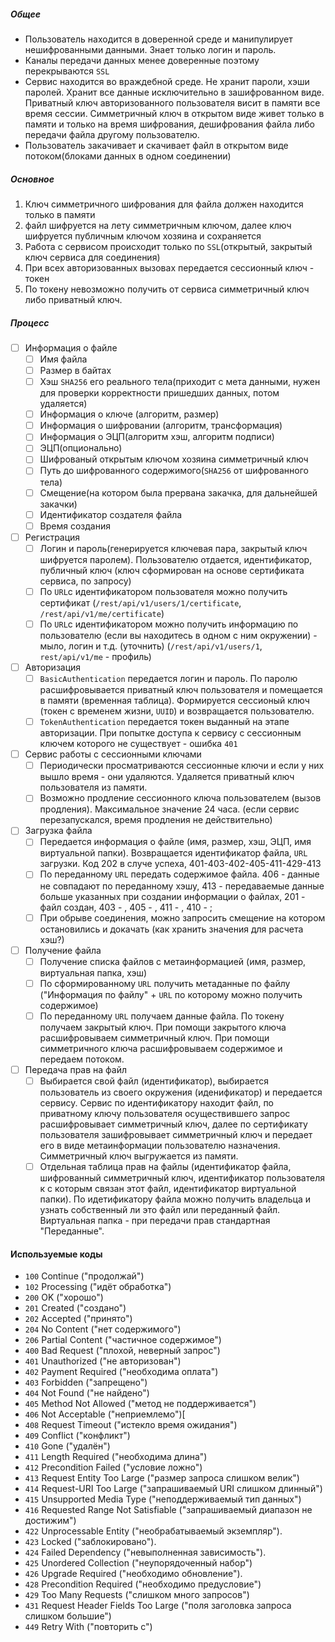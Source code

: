 ##### Общее
- Пользователь находится в доверенной среде и манипулирует нешифрованными данными. Знает только логин и пароль.
- Каналы передачи данных менее доверенные поэтому перекрываются `SSL`
- Сервис находится во враждебной среде. Не хранит пароли, хэши паролей. Хранит все данные исключительно
  в зашифрованном виде. Приватный ключ авторизованного пользователя висит в памяти все время сессии. Симметричный ключ
  в открытом виде живет только в памяти и только на время шифрования, дешифрования файла либо передачи файла другому 
  пользователю.
- Пользователь закачивает и скачивает файл в открытом виде потоком(блоками данных в одном соединении)

##### Основное
1. Ключ симметричного шифрования для файла должен находится только в памяти
2. файл шифруется на лету симметричным ключом, далее ключ шифруется публичным ключом хозяина и сохраняется
3. Работа с сервисом происходит только по `SSL`(открытый, закрытый ключ сервиса для соединения)
4. При всех авторизованных вызовах передается сессионный ключ - токен
5. По токену невозможно получить от сервиса симметричный ключ либо приватный ключ.

##### Процесс
- [ ] Информация о файле
    - [ ] Имя файла 
    - [ ] Размер в байтах 
    - [ ] Хэш `SHA256` его реального тела(приходит с мета данными, нужен для проверки корректности пришедших данных, 
          потом удаляется) 
    - [ ] Информация о ключе (алгоритм, размер)
    - [ ] Информация о шифровании (алгоритм, трансформация)
    - [ ] Информация о ЭЦП(алгоритм хэш, алгоритм подписи)
    - [ ] ЭЦП(опционально)
    - [ ] Шифрованый открытым ключом хозяина симметричный ключ
    - [ ] Путь до шифрованного содержимого(`SHA256` от шифрованного тела)
    - [ ] Смещение(на котором была прервана закачка, для дальнейшей закачки)
    - [ ] Идентификатор создателя файла
    - [ ] Время создания
- [ ] Регистрация
    - [ ] Логин и пароль(генерируется ключевая пара, закрытый ключ шифруется паролем). Пользователю отдается, 
          идентификатор, публичный ключ (ключ сформирован на основе сертификата сервиса, по запросу)
    - [ ] По `URL`с идентификатором пользователя можно получить сертификат (`/rest/api/v1/users/1/certificate`, 
          `/rest/api/v1/me/certificate`)
    - [ ] По `URL`с идентификатором можно получить информацию по пользователю (если вы находитесь в одном с 
          ним окружении) - мыло, логин и т.д. (уточнить) (`/rest/api/v1/users/1`, `rest/api/v1/me` - профиль)
- [ ] Авторизация 
    - [ ] `BasicAuthentication` передается логин и пароль. 
          По паролю расшифровывается приватный ключ пользователя и помещается в памяти (временная таблица).
          Формируется сессионый ключ (токен с временем жизни, `UUID`) и возвращается пользователю.
    - [ ] `TokenAuthentication` передается токен выданный на этапе авторизации. При попытке доступа 
          к сервису с сессионным ключем которого не существует - ошибка `401`
- [ ] Сервис работы с сессионными ключами
    - [ ] Периодически просматриваются сессионные ключи и если у них вышло время - они удаляются. 
          Удаляется приватный ключ пользователя из памяти.
    - [ ] Возможно продление сессионного ключа пользователем (вызов продления). Максимальное
          значение 24 часа. (если сервис перезапускался, время продления не действительно)
- [ ] Загрузка файла
    - [ ] Передается информация о файле (имя, размер, хэш, ЭЦП, имя виртуальной папки). Возвращается идентификатор файла, 
          `URL` загрузки. Код 202 в случе успеха, 401-403-402-405-411-429-413
    - [ ] По переданному `URL` передать содержимое файла. 
          406 - данные не совпадают по переданному хэшу, 
          413 - передаваемые данные больше указанных при создании информации о файлах,
          201 - файл создан,
          403 - ,
          405 - ,
          411 - ,
          410 - ;
    - [ ] При обрыве соединения, можно запросить смещение на котором остановились и докачать (как хранить 
          значения для расчета хэш?)
- [ ] Получение файла
    - [ ] Получение списка файлов с метаинформацией (имя, размер, виртуальная папка, хэш) 
    - [ ] По сформированному `URL` получить метаданные по файлу ("Информация по файлу" + `URL` по которому можно 
          получить содержимое) 
    - [ ] По переданному `URL` получаем данные файла. По токену получаем закрытый ключ. При помощи закрытого ключа
          расшифровываем симметричный ключ. При помощи симметричного ключа расшифровываем содержимое и передаем потоком.
- [ ] Передача прав на файл
    - [ ] Выбирается свой файл (идентификатор), выбирается пользователь из своего окружения (иденификатор) и передается 
          сервису. Сервис по идентификатору находит файл, по приватному ключу пользователя осуществившего запрос
          расшифровывает симметричный ключ, далее по сертификату пользователя зашифровывает симметричный ключ и передает
          его в виде метаинформации пользователю назначения. Симметричный ключ выгружается из памяти.
    - [ ] Отдельная таблица прав на файлы (идентификатор файла, шифрованный симметричный ключ, идентификатор пользователя
          к с которым связан этот файл, идентификатор виртуальной папки). По идетификатору файла можно получить владельца 
          и узнать собственный ли это файл или переданный файл. Виртуальная папка - при передачи прав стандартная 
          "Переданные".
          
#### Используемые коды
- `100` Continue ("продолжай")
- `102` Processing ("идёт обработка")
- `200` OK ("хорошо")
- `201` Created ("создано")
- `202` Accepted ("принято")
- `204` No Content ("нет содержимого")
- `206` Partial Content ("частичное содержимое")
- `400` Bad Request ("плохой, неверный запрос")
- `401` Unauthorized ("не авторизован")
- `402` Payment Required ("необходима оплата")
- `403` Forbidden ("запрещено")
- `404` Not Found ("не найдено")
- `405` Method Not Allowed ("метод не поддерживается")
- `406` Not Acceptable ("неприемлемо")[
- `408` Request Timeout ("истекло время ожидания")
- `409` Conflict ("конфликт")
- `410` Gone ("удалён")
- `411` Length Required ("необходима длина")
- `412` Precondition Failed ("условие ложно")
- `413` Request Entity Too Large ("размер запроса слишком велик")
- `414` Request-URI Too Large ("запрашиваемый URI слишком длинный")
- `415` Unsupported Media Type ("неподдерживаемый тип данных")
- `416` Requested Range Not Satisfiable ("запрашиваемый диапазон не достижим")
- `422` Unprocessable Entity ("необрабатываемый экземпляр").
- `423` Locked ("заблокировано").
- `424` Failed Dependency ("невыполненная зависимость").
- `425` Unordered Collection ("неупорядоченный набор")
- `426` Upgrade Required ("необходимо обновление").
- `428` Precondition Required ("необходимо предусловие")
- `429` Too Many Requests ("слишком много запросов")
- `431` Request Header Fields Too Large ("поля заголовка запроса слишком большие")
- `449` Retry With ("повторить с")
